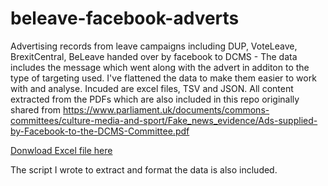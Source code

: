 # beleave-facebook-adverts
Advertising records from leave campaigns including DUP, VoteLeave, BrexitCentral, BeLeave handed over by facebook to DCMS - The data includes the message which went along with the advert in additon to the type of targeting used. I've flattened the data to make them easier to work with and analyse. Incuded are excel files, TSV and JSON. All content extracted from the PDFs which are also included in this repo originally shared from https://www.parliament.uk/documents/commons-committees/culture-media-and-sport/Fake_news_evidence/Ads-supplied-by-Facebook-to-the-DCMS-Committee.pdf

[Donwload Excel file here](https://github.com/danm/beleave-facebook-adverts/raw/master/adverts.xlsx)

The script I wrote to extract and format the data is also included.
